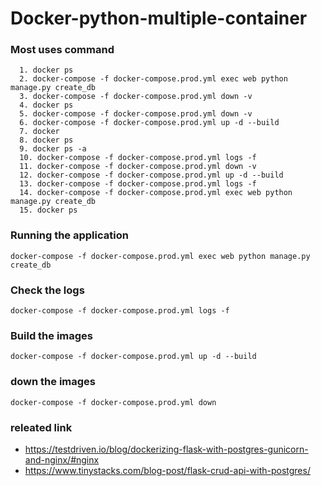 # Docker-python-multiple-container

### Most uses command 

```
  1. docker ps
  2. docker-compose -f docker-compose.prod.yml exec web python manage.py create_db
  3. docker-compose -f docker-compose.prod.yml down -v
  4. docker ps
  5. docker-compose -f docker-compose.prod.yml down -v
  6. docker-compose -f docker-compose.prod.yml up -d --build
  7. docker
  8. docker ps
  9. docker ps -a
  10. docker-compose -f docker-compose.prod.yml logs -f
  11. docker-compose -f docker-compose.prod.yml down -v
  12. docker-compose -f docker-compose.prod.yml up -d --build
  13. docker-compose -f docker-compose.prod.yml logs -f
  14. docker-compose -f docker-compose.prod.yml exec web python manage.py create_db
  15. docker ps
  ```

### Running the application 

  ```shell
  docker-compose -f docker-compose.prod.yml exec web python manage.py create_db
  ```
  
### Check the logs

  ```shell
  docker-compose -f docker-compose.prod.yml logs -f
  ```
  
### Build the images
  ```shell
  docker-compose -f docker-compose.prod.yml up -d --build
  ```

### down the images
  ```shell
  docker-compose -f docker-compose.prod.yml down 
  ```
### releated link

* https://testdriven.io/blog/dockerizing-flask-with-postgres-gunicorn-and-nginx/#nginx
* https://www.tinystacks.com/blog-post/flask-crud-api-with-postgres/
